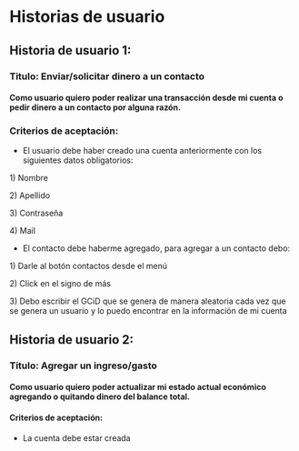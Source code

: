 # Historias de usuario

## Historia de usuario 1: 

### Titulo:  Enviar/solicitar dinero a un contacto

#### Como usuario quiero poder realizar una transacción desde mi cuenta o pedir dinero a un contacto por alguna razón.

### Criterios de aceptación: 

* El usuario debe haber creado una cuenta anteriormente con los siguientes datos obligatorios:

1\) Nombre

2\) Apellido

3\) Contraseña

4\) Mail

* El contacto debe haberme agregado, para agregar a un contacto debo:

1\) Darle al botón contactos desde el menú

2\) Click en el signo de más

3\) Debo escribir el GCiD que se genera de manera aleatoria cada vez que se genera un usuario y lo puedo encontrar en la información de mi cuenta

## Historia de usuario 2: 

### Titulo:  Agregar un ingreso/gasto

#### Como usuario quiero poder actualizar mi estado actual económico agregando o quitando dinero del balance total.

#### Criterios de aceptación: 

* La cuenta debe estar creada
